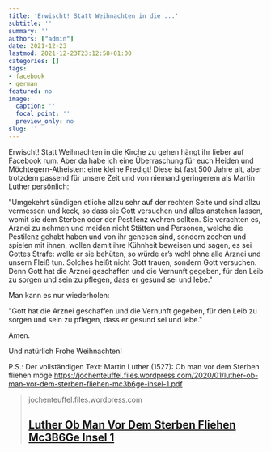 ```yaml
---
title: 'Erwischt! Statt Weihnachten in die ...'
subtitle: ''
summary: ''
authors: ["admin"]
date: 2021-12-23
lastmod: 2021-12-23T23:12:58+01:00
categories: []
tags:
- facebook
- german
featured: no
image:
  caption: ''
  focal_point: ''
  preview_only: no
slug: ''
---
```

Erwischt! Statt Weihnachten in die Kirche zu gehen hängt ihr lieber auf Facebook rum. Aber da habe ich eine Überraschung für euch Heiden und Möchtegern-Atheisten: eine kleine Predigt! Diese ist fast 500 Jahre alt, aber trotzdem passend für unsere Zeit und von niemand geringerem als Martin Luther persönlich:

"Umgekehrt sündigen etliche allzu sehr auf der rechten Seite und sind allzu vermessen und keck, so dass sie Gott versuchen und alles anstehen lassen, womit sie dem Sterben oder der Pestilenz wehren sollten. Sie verachten es, Arznei zu nehmen und meiden nicht Stätten und Personen, welche die Pestilenz gehabt haben und von ihr genesen sind, sondern zechen und spielen mit ihnen, wollen damit ihre Kühnheit beweisen und sagen, es sei Gottes Strafe: wolle er sie behüten, so würde er’s wohl ohne alle Arznei und unsern Fleiß tun. Solches heißt nicht Gott trauen, sondern Gott versuchen. Denn Gott hat die Arznei geschaffen und die Vernunft gegeben, für den Leib zu sorgen und sein zu pflegen, dass er gesund sei und lebe."

Man kann es nur wiederholen:

"Gott hat die Arznei geschaffen und die Vernunft gegeben, für den Leib zu sorgen und sein zu pflegen, dass er gesund sei und lebe."

Amen.

Und natürlich Frohe Weihnachten!

P.S.: Der vollständigen Text:
Martin Luther (1527): Ob man vor dem Sterben fliehen möge
https://jochenteuffel.files.wordpress.com/2020/01/luther-ob-man-vor-dem-sterben-fliehen-mc3b6ge-insel-1.pdf
> jochenteuffel.files.wordpress.com
> ## [Luther Ob Man Vor Dem Sterben Fliehen Mc3B6Ge Insel 1](https://jochenteuffel.files.wordpress.com/2020/01/luther-ob-man-vor-dem-sterben-fliehen-mc3b6ge-insel-1.pdf)
>


